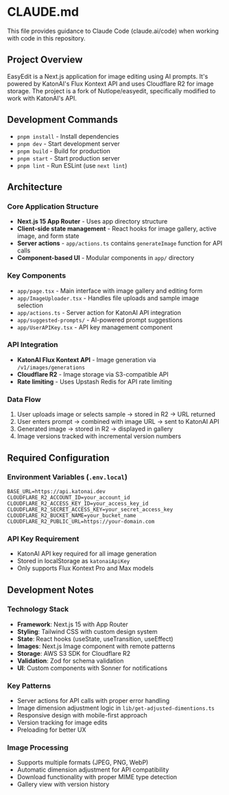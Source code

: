 # CLAUDE.md

This file provides guidance to Claude Code (claude.ai/code) when working with code in this repository.

## Project Overview

EasyEdit is a Next.js application for image editing using AI prompts. It's powered by KatonAI's Flux Kontext API and uses Cloudflare R2 for image storage. The project is a fork of Nutlope/easyedit, specifically modified to work with KatonAI's API.

## Development Commands

- `pnpm install` - Install dependencies
- `pnpm dev` - Start development server
- `pnpm build` - Build for production
- `pnpm start` - Start production server
- `pnpm lint` - Run ESLint (use `next lint`)

## Architecture

### Core Application Structure
- **Next.js 15 App Router** - Uses app directory structure
- **Client-side state management** - React hooks for image gallery, active image, and form state
- **Server actions** - `app/actions.ts` contains `generateImage` function for API calls
- **Component-based UI** - Modular components in `app/` directory

### Key Components
- `app/page.tsx` - Main interface with image gallery and editing form
- `app/ImageUploader.tsx` - Handles file uploads and sample image selection
- `app/actions.ts` - Server action for KatonAI API integration
- `app/suggested-prompts/` - AI-powered prompt suggestions
- `app/UserAPIKey.tsx` - API key management component

### API Integration
- **KatonAI Flux Kontext API** - Image generation via `/v1/images/generations`
- **Cloudflare R2** - Image storage via S3-compatible API
- **Rate limiting** - Uses Upstash Redis for API rate limiting

### Data Flow
1. User uploads image or selects sample → stored in R2 → URL returned
2. User enters prompt → combined with image URL → sent to KatonAI API
3. Generated image → stored in R2 → displayed in gallery
4. Image versions tracked with incremental version numbers

## Required Configuration

### Environment Variables (`.env.local`)
```
BASE_URL=https://api.katonai.dev
CLOUDFLARE_R2_ACCOUNT_ID=your_account_id
CLOUDFLARE_R2_ACCESS_KEY_ID=your_access_key_id
CLOUDFLARE_R2_SECRET_ACCESS_KEY=your_secret_access_key
CLOUDFLARE_R2_BUCKET_NAME=your_bucket_name
CLOUDFLARE_R2_PUBLIC_URL=https://your-domain.com
```

### API Key Requirement
- KatonAI API key required for all image generation
- Stored in localStorage as `katonaiApiKey`
- Only supports Flux Kontext Pro and Max models

## Development Notes

### Technology Stack
- **Framework**: Next.js 15 with App Router
- **Styling**: Tailwind CSS with custom design system
- **State**: React hooks (useState, useTransition, useEffect)
- **Images**: Next.js Image component with remote patterns
- **Storage**: AWS S3 SDK for Cloudflare R2
- **Validation**: Zod for schema validation
- **UI**: Custom components with Sonner for notifications

### Key Patterns
- Server actions for API calls with proper error handling
- Image dimension adjustment logic in `lib/get-adjusted-dimentions.ts`
- Responsive design with mobile-first approach
- Version tracking for image edits
- Preloading for better UX

### Image Processing
- Supports multiple formats (JPEG, PNG, WebP)
- Automatic dimension adjustment for API compatibility
- Download functionality with proper MIME type detection
- Gallery view with version history
